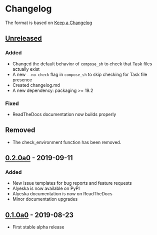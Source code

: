 # Changelog

The format is based on [Keep a Changelog](https://keepachangelog.com/en/1.0.0/)

## [Unreleased]

### Added

- Changed the default behavior of `compose_sh` to check that Task files actually exist
- A new `--no-check` flag in `compose_sh` to skip checking for Task file presence
- Created changelog.md
- A new dependency: packaging >= 19.2

### Fixed

- ReadTheDocs documentation now builds properly

## Removed

- The check_environment function has been removed.

## [0.2.0a0] - 2019-09-11

### Added

- New issue templates for bug reports and feature requests
- Alyeska is now available on PyPI
- Alyeska documentation is now on ReadTheDocs
- Minor documentation upgrades

## [0.1.0a0] - 2019-08-23

- First stable alpha release

[Unreleased]: https://github.com/Dynatrace/alyeska/tree/master
[0.2.0a0]: https://github.com/Dynatrace/alyeska/tree/v0.2.0a
[0.1.0a0]: https://github.com/Dynatrace/alyeska/tree/v0.1.0a

